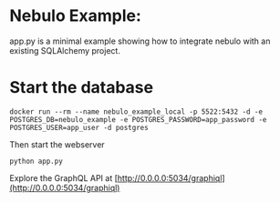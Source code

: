 # Nebulo Example:

app.py is a minimal example showing how to integrate nebulo with an existing SQLAlchemy project.


# Start the database
```shell
docker run --rm --name nebulo_example_local -p 5522:5432 -d -e POSTGRES_DB=nebulo_example -e POSTGRES_PASSWORD=app_password -e POSTGRES_USER=app_user -d postgres
```

Then start the webserver

```shell
python app.py
```

Explore the GraphQL API at [http://0.0.0.0:5034/graphiql](http://0.0.0.0:5034/graphiql)
